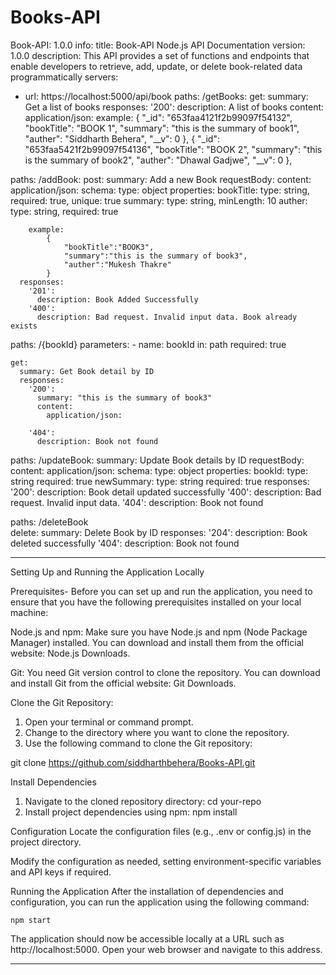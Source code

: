# Books-API

Book-API: 1.0.0
info:
  title: Book-API Node.js API Documentation
  version: 1.0.0
  description: This API provides a set of functions and endpoints that enable developers to retrieve, add, update, or delete book-related data programmatically
servers:
  - url: https://localhost:5000/api/book
paths:
  /getBooks:
    get:
      summary: Get a list of books
      responses:
        '200':
          description: A list of books
          content:
            application/json:
              example:
                {
      			"_id": "653faa4121f2b99097f54132",
      			"bookTitle": "BOOK 1",
      			"summary": "this is the summary of book1",
     		   	"auther": "Siddharth Behera",
        		"__v": 0
   		},
   		{
        		"_id": "653faa5421f2b99097f54136",
        		"bookTitle": "BOOK 2",
        		"summary": "this is the summary of book2",
        		"auther": "Dhawal Gadjwe",
        		"__v": 0
    		},

paths:
  /addBook:
    post:
      summary: Add a new Book
      requestBody:
        content:
          application/json:
            schema:
              type: object
              properties:
                bookTitle:
               		type: string,
		  	required: true,
			unique: true
                summary:
			type: string,
			minLength: 10
              	auther:
			type: string,
			required: true

		example:
			{
    			"bookTitle":"BOOK3",
    			"summary":"this is the summary of book3",
    			"auther":"Mukesh Thakre"
			}
      responses:
        '201':
          description: Book Added Successfully
        '400':
          description: Bad request. Invalid input data. Book already exists

paths:
  /{bookId}
    parameters:
      - name: bookId
        in: path
        required: true
       
    get:
      summary: Get Book detail by ID
      responses:
        '200':
          summary: "this is the summary of book3"
          content:
            application/json:
              
        '404':
          description: Book not found

paths:
 /updateBook:
	summary: Update Book details by ID
      	requestBody:
        content:
          application/json:
            schema:
              type: object
              properties:
                bookId:
                  	type: string
                  	required: true
              	newSummary:
                	type: string
			required: true
      responses:
        '200':
          description: Book detail updated successfully
        '400':
          description: Bad request. Invalid input data.
        '404':
          description: Book not found
  
paths:
/deleteBook  
    delete:
      summary: Delete Book by ID
      responses:
        '204':
          description: Book deleted successfully
        '404':
          description: Book not found

___________________________________________________________________________________________________________

Setting Up and Running the Application Locally

Prerequisites-
Before you can set up and run the application, you need to ensure that you have the following prerequisites installed on your local machine:

Node.js and npm: Make sure you have Node.js and npm (Node Package Manager) installed. You can download and install them from the official website: Node.js Downloads.

Git: You need Git version control to clone the repository. You can download and install Git from the official website: Git Downloads.

Clone the Git Repository:

1) Open your terminal or command prompt.
2) Change to the directory where you want to clone the repository.
3) Use the following command to clone the Git repository:

git clone https://github.com/siddharthbehera/Books-API.git

Install Dependencies
1) Navigate to the cloned repository directory:
    cd your-repo
2) Install project dependencies using npm:
    npm install

Configuration
Locate the configuration files (e.g., .env or config.js) in the project directory.

Modify the configuration as needed, setting environment-specific variables and API keys if required.

Running the Application
After the installation of dependencies and configuration, you can run the application using the following command:

    npm start

The application should now be accessible locally at a URL such as http://localhost:5000. Open your web browser and navigate to this address.


____________________________________________________________________________________________________________
